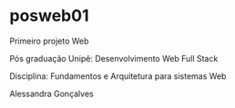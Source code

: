 # posweb01
Primeiro projeto Web

Pós graduação Unipê: Desenvolvimento Web Full Stack

Disciplina: Fundamentos e Arquitetura para sistemas Web

Alessandra Gonçalves
